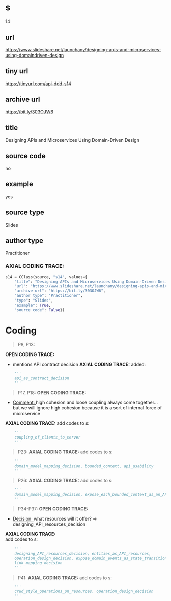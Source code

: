 # s 
14
## url
https://www.slideshare.net/launchany/designing-apis-and-microservices-using-domaindriven-design
## tiny url
https://tinyurl.com/api-ddd-s14
## archive url
https://bit.ly/303OJW6
## title
Designing APIs and Microservices Using Domain-Driven Design
## source code
no
## example
yes
## source type 
Slides
## author type
Practitioner

### AXIAL CODING TRACE:
``` python
s14 = CClass(source, "s14", values={
    "title": "Designing APIs and Microservices Using Domain-Driven Design",
    "url": "https://www.slideshare.net/launchany/designing-apis-and-microservices-using-domaindriven-design",
    "archive url": "https://bit.ly/303OJW6",
    "author type": "Practitioner",
    "type": "Slides",
    "example": True,
    "source code": False})
```
# Coding
> P8, P13:

**OPEN CODING TRACE:**
- mentions API contract decision
**AXIAL CODING TRACE:**
added:
``` python 
    '''
    api_as_contract_decision
    '''
```

> P17, P18:
**OPEN CODING TRACE:**
- <ins>Comment: </ins> high cohesion and loose coupling always come together... but we will ignore high cohesion because it is a sort of  internal force of microservice

**AXIAL CODING TRACE:**
add codes to s: 
``` python 
    '''
    coupling_of_clients_to_server
    '''
```

> P23:
**AXIAL CODING TRACE:**
add codes to s: 
``` python 
    '''
    domain_model_mapping_decision, bounded_context, api_usability
    '''
```
> P26:
**AXIAL CODING TRACE:**
add codes to s: 
``` python 
    '''
    domain_model_mapping_decision, expose_each_bounded_context_as_an_API, expose_selected_bounded_contexts_as_an_API, bounded_context, domain_model
    '''
```
> P34-P37:
**OPEN CODING TRACE:**
- <ins>Decision: </ins> what resources will it offer? => designing_API_resources_decision

**AXIAL CODING TRACE:**  
add codes to s: 
``` python 
    '''
    designing_API_resources_decision, entities_as_API_resources, 
    operation_design_decision, expose_domain_events_as_state_transitions,
    link_mapping_decision
    '''
```

> P41:
**AXIAL CODING TRACE:**
add codes to s: 
``` python 
    '''
    crud_style_operations_on_resources, operation_design_decision
    '''
```

